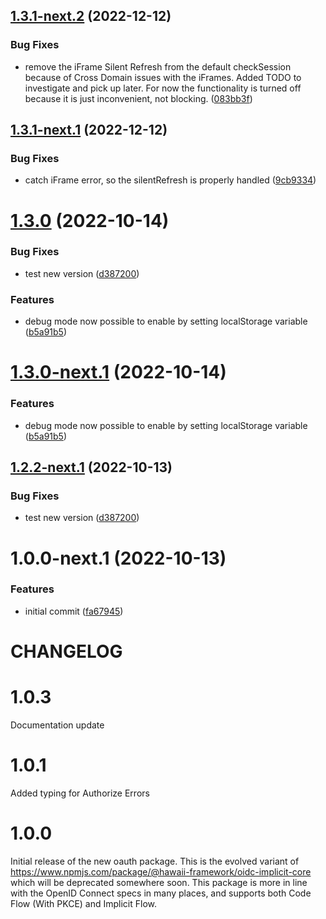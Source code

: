 ## [1.3.1-next.2](https://github.com/Q24/oauth-client-core/compare/v1.3.1-next.1...v1.3.1-next.2) (2022-12-12)


### Bug Fixes

* remove the iFrame Silent Refresh from the default checkSession because of Cross Domain issues with the iFrames. Added TODO to investigate and pick up later. For now the functionality is turned off because it is just inconvenient, not blocking. ([083bb3f](https://github.com/Q24/oauth-client-core/commit/083bb3fe58146bdd5942ebf1f171328323393e74))

## [1.3.1-next.1](https://github.com/Q24/oauth-client-core/compare/v1.3.0...v1.3.1-next.1) (2022-12-12)


### Bug Fixes

* catch iFrame error, so the silentRefresh is properly handled ([9cb9334](https://github.com/Q24/oauth-client-core/commit/9cb93346fdf7ba1f91fdf25cd3e46c06732fa133))

# [1.3.0](https://github.com/Q24/oauth-client-core/compare/v1.2.1...v1.3.0) (2022-10-14)


### Bug Fixes

* test new version ([d387200](https://github.com/Q24/oauth-client-core/commit/d38720004db995a36265db96e433819fb65765f3))


### Features

* debug mode now possible to enable by setting localStorage variable ([b5a91b5](https://github.com/Q24/oauth-client-core/commit/b5a91b5c0527bac4e0692a802bb5ad9fde6c692b))

# [1.3.0-next.1](https://github.com/Q24/oauth-client-core/compare/v1.2.2-next.1...v1.3.0-next.1) (2022-10-14)


### Features

* debug mode now possible to enable by setting localStorage variable ([b5a91b5](https://github.com/Q24/oauth-client-core/commit/b5a91b5c0527bac4e0692a802bb5ad9fde6c692b))

## [1.2.2-next.1](https://github.com/Q24/oauth-client-core/compare/v1.2.1...v1.2.2-next.1) (2022-10-13)


### Bug Fixes

* test new version ([d387200](https://github.com/Q24/oauth-client-core/commit/d38720004db995a36265db96e433819fb65765f3))

# 1.0.0-next.1 (2022-10-13)


### Features

* initial commit ([fa67945](https://github.com/Q24/oauth-client-core/commit/fa6794551eaa3e30f70ed3576a32483a5ae23727))

# CHANGELOG

# 1.0.3

Documentation update

# 1.0.1

Added typing for Authorize Errors

# 1.0.0
Initial release of the new oauth package. This is the evolved variant of https://www.npmjs.com/package/@hawaii-framework/oidc-implicit-core which will be deprecated somewhere soon.
This package is more in line with the OpenID Connect specs in many places, and supports both Code Flow (With PKCE) and Implicit Flow.
